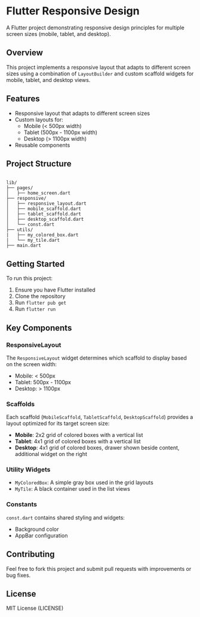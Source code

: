 # Flutter Responsive Design

A Flutter project demonstrating responsive design principles for multiple screen sizes (mobile, tablet, and desktop).

## Overview

This project implements a responsive layout that adapts to different screen sizes using a combination of `LayoutBuilder` and custom scaffold widgets for mobile, tablet, and desktop views.

## Features

- Responsive layout that adapts to different screen sizes
- Custom layouts for:
  - Mobile (< 500px width)
  - Tablet (500px - 1100px width)
  - Desktop (> 1100px width)
- Reusable components

## Project Structure

```

lib/
├── pages/
│   ├── home_screen.dart
├── responsive/
│   ├── responsive_layout.dart
│   ├── mobile_scaffold.dart
│   ├── tablet_scaffold.dart
│   ├── desktop_scaffold.dart
│   └── const.dart
├── utils/
|   ├── my_colored_box.dart
|   └── my_tile.dart
├── main.dart

```

## Getting Started

To run this project:

1. Ensure you have Flutter installed
2. Clone the repository
3. Run `flutter pub get`
4. Run `flutter run`

## Key Components

### ResponsiveLayout

The `ResponsiveLayout` widget determines which scaffold to display based on the screen width:

- Mobile: < 500px
- Tablet: 500px - 1100px
- Desktop: > 1100px

### Scaffolds

Each scaffold (`MobileScaffold`, `TabletScaffold`, `DesktopScaffold`) provides a layout optimized for its target screen size:

- **Mobile**: 2x2 grid of colored boxes with a vertical list
- **Tablet**: 4x1 grid of colored boxes with a vertical list
- **Desktop**: 4x1 grid of colored boxes, drawer shown beside content, additional widget on the right

### Utility Widgets

- `MyColoredBox`: A simple gray box used in the grid layouts
- `MyTile`: A black container used in the list views

### Constants

`const.dart` contains shared styling and widgets:

- Background color
- AppBar configuration

## Contributing

Feel free to fork this project and submit pull requests with improvements or bug fixes.

## License

MIT License (LICENSE)
